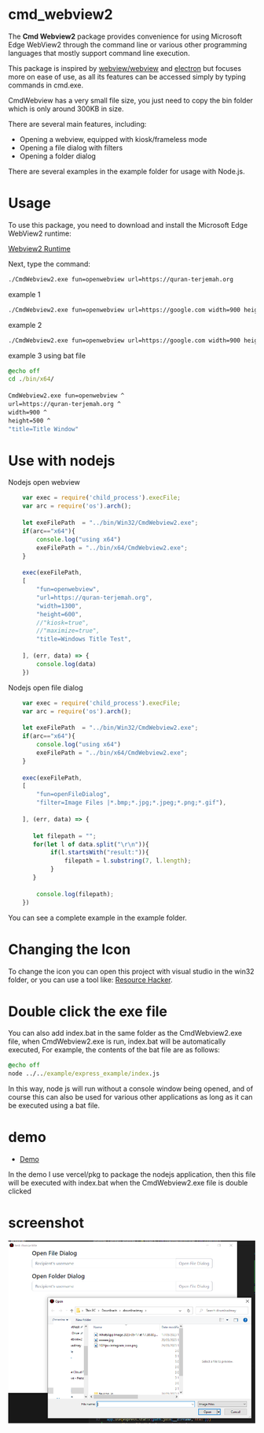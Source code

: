 # cmd_webview2

The **Cmd Webview2** package provides convenience for using Microsoft Edge WebView2 through the command line or various other programming languages that mostly support command line execution.

This package is inspired by [webview/webview](https://github.com/webview/webview) and [electron](https://www.electronjs.org/) but focuses more on ease of use, as all its features can be accessed simply by typing commands in cmd.exe.

CmdWebview has a very small file size, you just need to copy the bin folder which is only around 300KB in size.

There are several main features, including:

- Opening a webview, equipped with kiosk/frameless mode
- Opening a file dialog with filters
- Opening a folder dialog

There are several examples in the example folder for usage with Node.js.


# Usage

To use this package, you need to download and install the Microsoft Edge WebView2 runtime:

[Webview2 Runtime](https://developer.microsoft.com/en-us/microsoft-edge/webview2/)

Next, type the command:

```sh
./CmdWebview2.exe fun=openwebview url=https://quran-terjemah.org
```
 

example 1

```sh
./CmdWebview2.exe fun=openwebview url=https://google.com width=900 height=500
```
 

example 2
```sh
./CmdWebview2.exe fun=openwebview url=https://google.com width=900 height=500 kiosk=true maximize=true
```

example 3 using bat file
```bat
@echo off
cd ./bin/x64/

CmdWebview2.exe fun=openwebview ^
url=https://quran-terjemah.org ^
width=900 ^
height=500 ^
"title=Title Window"
```
# Use with nodejs

Nodejs open webview
```js
    var exec = require('child_process').execFile;
    var arc = require('os').arch();

    let exeFilePath  = "../bin/Win32/CmdWebview2.exe";
    if(arc=="x64"){
        console.log("using x64")
        exeFilePath = "../bin/x64/CmdWebview2.exe";
    }

    exec(exeFilePath,
    [
        "fun=openwebview",
        "url=https://quran-terjemah.org",
        "width=1300", 
        "height=600",
        //"kiosk=true",
        //"maximize=true",
        "title=Windows Title Test",

    ], (err, data) => {
        console.log(data)
    })
```


Nodejs open file dialog
```js
    var exec = require('child_process').execFile;
    var arc = require('os').arch();

    let exeFilePath  = "../bin/Win32/CmdWebview2.exe";
    if(arc=="x64"){
        console.log("using x64")
        exeFilePath = "../bin/x64/CmdWebview2.exe";
    }

    exec(exeFilePath,
    [
        "fun=openFileDialog", 
        "filter=Image Files |*.bmp;*.jpg;*.jpeg;*.png;*.gif"),

    ], (err, data) => { 

       let filepath = "";
       for(let l of data.split("\r\n")){
            if(l.startsWith("result:")){
                filepath = l.substring(7, l.length);
            }
       } 

        console.log(filepath);
    })
```

You can see a complete example in the example folder.

# Changing the Icon

To change the icon you can open this project with visual studio in the win32 folder, or you can use a tool like: [Resource Hacker](http://www.angusj.com/resourcehacker/).

# Double click the exe file
You can also add index.bat in the same folder as the CmdWebview2.exe file, when CmdWebview2.exe is run, index.bat will be automatically executed,
For example, the contents of the bat file are as follows:

```bat
@echo off
node ../../example/express_example/index.js
``` 
In this way, node js will run without a console window being opened, and of course this can also be used for various other applications as long as it can be executed using a bat file.  

# demo
 - [Demo](https://github.com/nnttoo/cmd_webview2/releases/tag/v2demo)

In the demo I use vercel/pkg to package the nodejs application, then this file will be executed with index.bat when the CmdWebview2.exe file is double clicked

# screenshot

![alt ss](https://github.com/nnttoo/cmd_webview2/blob/main/ss.png?raw=true)

